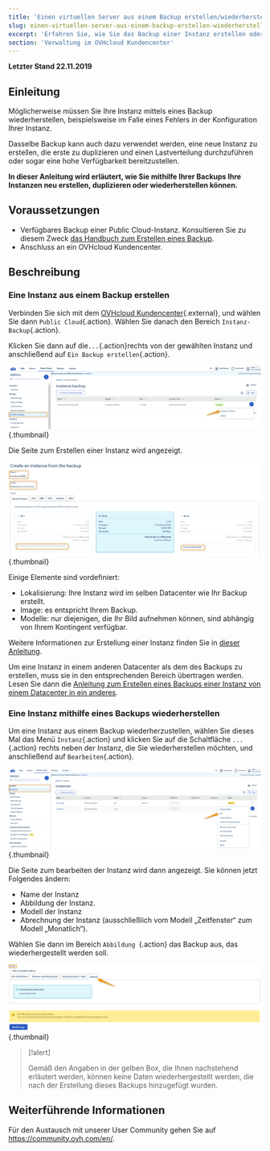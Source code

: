 ```yaml
---
title: 'Einen virtuellen Server aus einem Backup erstellen/wiederherstellen'
slug: einen-virtuellen-server-aus-einem-backup-erstellen-wiederherstellen
excerpt: 'Erfahren Sie, wie Sie das Backup einer Instanz erstellen oder wiederherstellen'
section: 'Verwaltung im OVHcloud Kundencenter'
---
```


**Letzter Stand 22.11.2019**

## Einleitung

Möglicherweise müssen Sie Ihre Instanz mittels eines Backup wiederherstellen, beispielsweise im Falle eines Fehlers in der Konfiguration Ihrer Instanz. 

Dasselbe Backup kann auch dazu verwendet werden, eine neue Instanz zu erstellen, die erste zu duplizieren und einen Lastverteilung durchzuführen oder sogar eine hohe Verfügbarkeit bereitzustellen.

**In dieser Anleitung wird erläutert, wie Sie mithilfe Ihrer Backups Ihre Instanzen neu erstellen, duplizieren oder wiederherstellen können.**

## Voraussetzungen

- Verfügbares Backup einer Public Cloud-Instanz. Konsultieren Sie zu diesem Zweck [das Handbuch zum Erstellen eines Backup](https://docs.ovh.com/de/public-cloud/ein_backup_einer_instanz_erstellen/).
- Anschluss an ein OVHcloud Kundencenter.

## Beschreibung

### Eine Instanz aus einem Backup erstellen

Verbinden Sie sich mit dem [OVHcloud Kundencenter](https://www.ovh.com/auth/?action=gotomanager&from=https://www.ovh.de/&ovhSubsidiary=de){.external}, und wählen Sie dann `Public Cloud`{.action}. Wählen Sie danach den Bereich `Instanz-Backup`{.action}.

Klicken Sie dann auf die`...`{.action}rechts von der gewählten Instanz und anschließend auf  `Ein Backup erstellen`{.action}.

![public-cloud-instance-backup](images/restorebackup1.png){.thumbnail}

Die Seite zum Erstellen einer Instanz wird angezeigt.

![public-cloud-instance-backup](images/restorebackup2.png){.thumbnail}

Einige Elemente sind vordefiniert:

* Lokalisierung: Ihre Instanz wird im selben Datacenter wie Ihr Backup erstellt.
* Image: es entspricht Ihrem Backup.
* Modelle: nur diejenigen, die Ihr Bild aufnehmen können, sind abhängig von Ihrem Kontingent verfügbar.

Weitere Informationen zur Erstellung einer Instanz finden Sie in [dieser Anleitung](https://docs.ovh.com/de/public-cloud/erstellung_einer_instanz_im_ovh_kundencenter/).

Um eine Instanz in einem anderen Datacenter als dem des Backups zu erstellen, muss sie in den entsprechenden Bereich übertragen werden. Lesen Sie dann die [Anleitung zum Erstellen eines Backups einer Instanz von einem Datacenter in ein anderes](https://docs.ovh.com/de/public-cloud/instanz-backup-in-anderes-rechenzentrum-uebertragen/).

### Eine Instanz mithilfe eines Backups wiederherstellen

Um eine Instanz aus einem Backup wiederherzustellen, wählen Sie dieses Mal das Menü `Instanz`{.action} und klicken Sie auf die Schaltfläche `...`{.action} rechts neben der Instanz, die Sie wiederherstellen möchten, und anschließend auf `Bearbeiten`{.action}.

![public-cloud-instance-backup](images/restorebackup3.png){.thumbnail}

Die Seite zum bearbeiten der Instanz wird dann angezeigt. Sie können jetzt Folgendes ändern:

* Name der Instanz
* Abbildung der Instanz.
* Modell der Instanz
* Abrechnung der Instanz (ausschließlich vom Modell „Zeitfenster“ zum Modell „Monatlich“).

Wählen Sie dann im Bereich `Abbildung `{.action} das Backup aus, das wiederhergestellt werden soll.

![public-cloud-instance-backup](images/restorebackup4.png){.thumbnail}


> [!alert]
>
>Gemäß den Angaben in der gelben Box, die Ihnen nachstehend erläutert werden, können keine Daten wiederhergestellt werden, die nach der Erstellung dieses Backups hinzugefügt wurden.
>

## Weiterführende Informationen

Für den Austausch mit unserer User Community gehen Sie auf <https://community.ovh.com/en/>.
